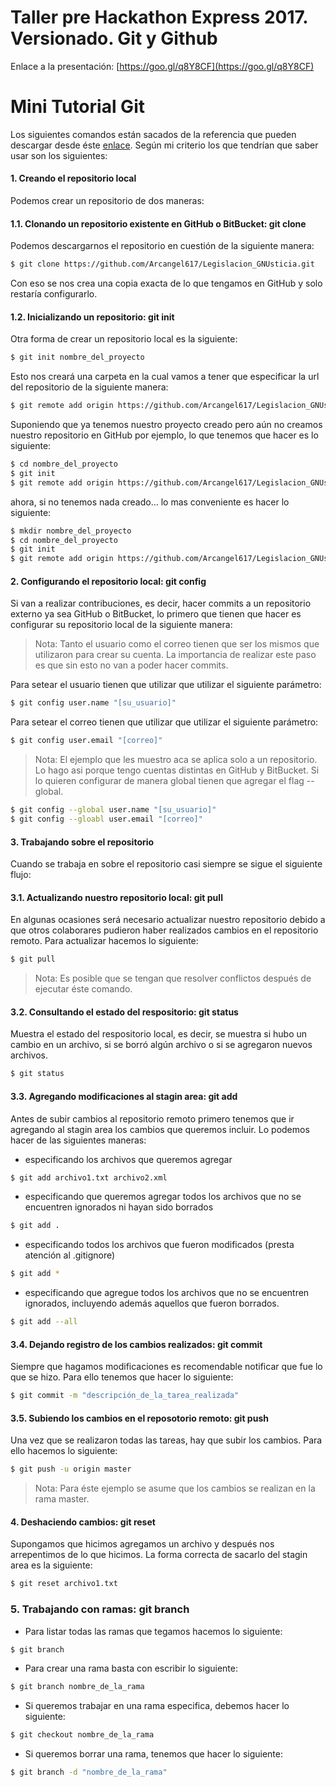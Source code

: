 # Taller pre Hackathon Express 2017. Versionado. Git y Github

Enlace a la presentación: [https://goo.gl/q8Y8CF](https://goo.gl/q8Y8CF)

# Mini Tutorial Git

Los siguientes comandos están sacados de la referencia que pueden descargar desde éste [enlace](https://services.github.com/on-demand/downloads/github-git-cheat-sheet.pdf "GIT Cheat Sheet"). Según mi criterio los que tendrían que saber usar son los siguientes:

#### 1. Creando el repositorio local
Podemos crear un repositorio de dos maneras:

#### 1.1. Clonando un repositorio existente en GitHub o BitBucket: git clone
Podemos descargarnos el repositorio en cuestión de la siguiente manera:

```bash
$ git clone https://github.com/Arcangel617/Legislacion_GNUsticia.git

```
Con eso se nos crea una copia exacta de lo que tengamos en GitHub y solo restaría configurarlo.

#### 1.2. Inicializando un repositorio: git init
Otra forma de crear un repositorio local es la siguiente:

```bash
$ git init nombre_del_proyecto

```
Esto nos creará una carpeta en la cual vamos a tener que especificar la url del repositorio de la siguiente manera:
```bash
$ git remote add origin https://github.com/Arcangel617/Legislacion_GNUsticia.git
```

Suponiendo que ya tenemos nuestro proyecto creado pero aún no creamos nuestro repositorio en GitHub por ejemplo, lo que 
tenemos que hacer es lo siguiente:
```bash
$ cd nombre_del_proyecto
$ git init
$ git remote add origin https://github.com/Arcangel617/Legislacion_GNUsticia.git

```
ahora, si no tenemos nada creado... lo mas conveniente es hacer lo siguiente:
```bash
$ mkdir nombre_del_proyecto
$ cd nombre_del_proyecto
$ git init
$ git remote add origin https://github.com/Arcangel617/Legislacion_GNUsticia.git

```

#### 2. Configurando el repositorio local: git config

Si van a realizar contribuciones, es decir, hacer commits a un repositorio externo ya sea GitHub o BitBucket, lo primero
que tienen que hacer es configurar su repositorio local de la siguiente manera:

> Nota: Tanto el usuario como el correo tienen que ser los mismos que utilizaron para
crear su cuenta. La importancia de realizar este paso es que sin esto no van a poder hacer commits.

Para setear el usuario tienen que utilizar que utilizar el siguiente parámetro:
```bash
$ git config user.name "[su_usuario]"

```
Para setear el correo tienen que utilizar que utilizar el siguiente parámetro:
```bash
$ git config user.email "[correo]"

```

> Nota: El ejemplo que les muestro aca se aplica solo a un repositorio. Lo hago asi porque tengo cuentas distintas
en GitHub y BitBucket. Si lo quieren configurar de manera global tienen que agregar el flag --global.
```bash
$ git config --global user.name "[su_usuario]"
$ git config --gloabl user.email "[correo]"

```

#### 3. Trabajando sobre el repositorio
Cuando se trabaja en sobre el repositorio casi siempre se sigue el siguiente flujo:

#### 3.1. Actualizando nuestro repositorio local: git pull

En algunas ocasiones será necesario actualizar nuestro repositorio debido a que otros colaborares pudieron haber
realizados cambios en el repositorio remoto. Para actualizar hacemos lo siguiente:

```bash
$ git pull

```
> Nota: Es posible que se tengan que resolver conflictos después de ejecutar éste comando.

#### 3.2. Consultando el estado del respositorio: git status

Muestra el estado del respositorio local, es decir, se muestra si hubo un cambio en un archivo, si se borró algún
archivo o si se agregaron nuevos archivos.

```bash
$ git status

```

#### 3.3. Agregando modificaciones al stagin area: git add
Antes de subir cambios al repositorio remoto primero tenemos que ir agregando al stagin area los cambios que
queremos incluir. Lo podemos hacer de las siguientes maneras:

+ especificando los archivos que queremos agregar

```bash
$ git add archivo1.txt archivo2.xml

```
+ especificando que queremos agregar todos los archivos que no se encuentren ignorados ni hayan sido borrados
```bash
$ git add . 
```
+ especificando todos los archivos que fueron modificados (presta atención al .gitignore)
```bash
$ git add *

```
+ especificando que agregue todos los archivos que no se encuentren ignorados, incluyendo además aquellos que fueron borrados.
```bash
$ git add --all

```

#### 3.4. Dejando registro de los cambios realizados: git commit
Siempre que hagamos modificaciones es recomendable notificar que fue lo que se hizo. Para ello tenemos que hacer lo
siguiente:

```bash
$ git commit -m "descripción_de_la_tarea_realizada"

```

#### 3.5. Subiendo los cambios en el reposotorio remoto: git push
Una vez que se realizaron todas las tareas, hay que subir los cambios. Para ello hacemos lo siguiente:

```bash
$ git push -u origin master

```
> Nota: Para éste ejemplo se asume que los cambios se realizan en la rama master.

#### 4. Deshaciendo cambios: git reset

Supongamos que hicimos agregamos un archivo y después nos arrepentimos de lo que hicimos. La forma 
correcta de sacarlo del stagin area es la siguiente:

```bash
$ git reset archivo1.txt

```

### 5. Trabajando con ramas: git branch

+ Para listar todas las ramas que tegamos hacemos lo siguiente:
```bash
$ git branch

```

+ Para crear una rama basta con escribir lo siguiente:

```bash
$ git branch nombre_de_la_rama

```

+ Si queremos trabajar en una rama especifica, debemos hacer lo siguiente:

```bash
$ git checkout nombre_de_la_rama

```

+ Si queremos borrar una rama, tenemos que hacer lo siguiente:

```bash
$ git branch -d "nombre_de_la_rama"

```